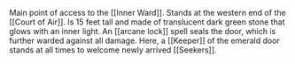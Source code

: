 Main point of access to the [[Inner Ward]]. Stands at the western end of the [[Court of Air]]. Is 15 feet tall and made of translucent dark green stone that glows with an inner light. An [[arcane lock]] spell seals the door, which is further warded against all damage. Here, a [[Keeper]] of the emerald door stands at all times to welcome newly arrived [[Seekers]].